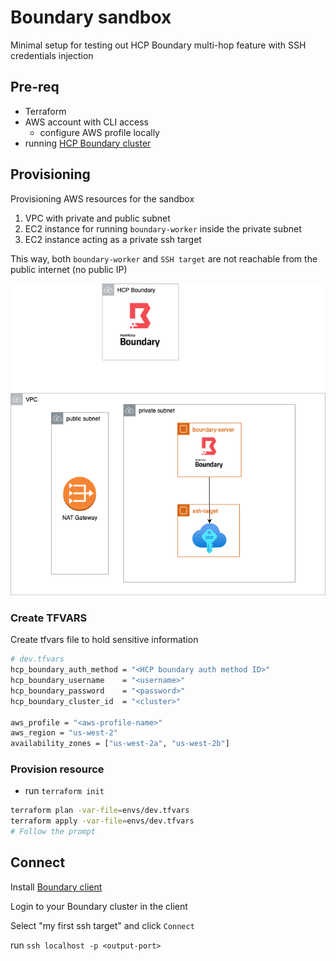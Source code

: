 # Boundary sandbox

Minimal setup for testing out HCP Boundary multi-hop feature with SSH credentials injection


## Pre-req
- Terraform
- AWS account with CLI access
    - configure AWS profile locally
- running [HCP Boundary cluster](https://portal.cloud.hashicorp.com/services/boundary/)
## Provisioning 

Provisioning AWS resources for the sandbox

1. VPC with private and public subnet
2. EC2 instance for running `boundary-worker` inside the private subnet
3. EC2 instance acting as a private ssh target

This way, both `boundary-worker` and `SSH target` are not reachable from the public internet (no public IP)

![Diagram](./img/network.drawio.png)

### Create TFVARS

Create tfvars file to hold sensitive information

```bash
# dev.tfvars
hcp_boundary_auth_method = "<HCP boundary auth method ID>"
hcp_boundary_username    = "<username>"
hcp_boundary_password    = "<password>"
hcp_boundary_cluster_id  = "<cluster>"

aws_profile = "<aws-profile-name>"
aws_region = "us-west-2"
availability_zones = ["us-west-2a", "us-west-2b"]
```

### Provision resource

- run `terraform init`


```bash
terraform plan -var-file=envs/dev.tfvars
terraform apply -var-file=envs/dev.tfvars
# Follow the prompt
```


## Connect

Install [Boundary client](https://developer.hashicorp.com/boundary/tutorials/oss-getting-started/oss-getting-started-desktop-app)

Login to your Boundary cluster in the client

Select "my first ssh target" and click `Connect`

run `ssh localhost -p <output-port>`

